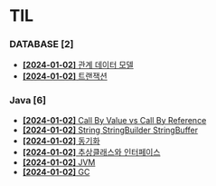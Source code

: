 # TIL
 
### DATABASE [2]
- [**[2024-01-02]**  관계 데이터 모델](https://github.com/A-lass/TIL/blob/main/DATABASE/관계_데이터_모델.md)
- [**[2024-01-02]**  트랜잭션](https://github.com/A-lass/TIL/blob/main/DATABASE/트랜잭션.md)
### Java [6]
- [**[2024-01-02]**  Call By Value vs Call By Reference](https://github.com/A-lass/TIL/blob/main/Java/Call_By_Value_vs_Call_By_Reference.md)
- [**[2024-01-02]**  String StringBuilder StringBuffer](https://github.com/A-lass/TIL/blob/main/Java/String_StringBuilder_StringBuffer.md)
- [**[2024-01-02]**  동기화](https://github.com/A-lass/TIL/blob/main/Java/동기화.md)
- [**[2024-01-02]**  추상클래스와 인터페이스](https://github.com/A-lass/TIL/blob/main/Java/추상클래스와_인터페이스.md)
- [**[2024-01-02]**  JVM](https://github.com/A-lass/TIL/blob/main/Java/JVM.md)
- [**[2024-01-02]**  GC](https://github.com/A-lass/TIL/blob/main/Java/GC.md)
